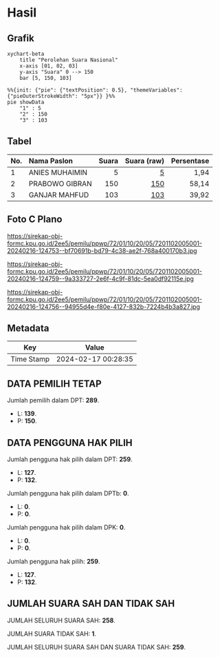 # Hasil

## Grafik

```mermaid
xychart-beta
    title "Perolehan Suara Nasional"
    x-axis [01, 02, 03]
    y-axis "Suara" 0 --> 150
    bar [5, 150, 103]
```

```mermaid
%%{init: {"pie": {"textPosition": 0.5}, "themeVariables": {"pieOuterStrokeWidth": "5px"}} }%%
pie showData
    "1" : 5
    "2" : 150
    "3" : 103
```

## Tabel

| No. | Nama Paslon    | Suara | Suara (raw) | Persentase |
|:--- |:-------------- | -----:| -----------:| ----------:|
| 1   | ANIES MUHAIMIN | 5     | [5][p-1]    | 1,94       |
| 2   | PRABOWO GIBRAN | 150   | [150][p-2]  | 58,14      |
| 3   | GANJAR MAHFUD  | 103   | [103][p-3]  | 39,92      |


[p-1]: https://github.com/gigit-pemilu/pemilu-2024/blob/main/pilpres/hitung-suara/sub/72-sulawesi-tengah/sub/01-banggai/sub/10-masama/sub/2005-kospa-duatakarya/sub/001-tps/sub/paslon-1.txt
[p-2]: https://github.com/gigit-pemilu/pemilu-2024/blob/main/pilpres/hitung-suara/sub/72-sulawesi-tengah/sub/01-banggai/sub/10-masama/sub/2005-kospa-duatakarya/sub/001-tps/sub/paslon-2.txt
[p-3]: https://github.com/gigit-pemilu/pemilu-2024/blob/main/pilpres/hitung-suara/sub/72-sulawesi-tengah/sub/01-banggai/sub/10-masama/sub/2005-kospa-duatakarya/sub/001-tps/sub/paslon-3.txt

## Foto C Plano

https://sirekap-obj-formc.kpu.go.id/2ee5/pemilu/ppwp/72/01/10/20/05/7201102005001-20240216-124753--bf70691b-bd79-4c38-ae2f-768a400170b3.jpg

https://sirekap-obj-formc.kpu.go.id/2ee5/pemilu/ppwp/72/01/10/20/05/7201102005001-20240216-124759--9a333727-2e6f-4c9f-81dc-5ea0df92115e.jpg

https://sirekap-obj-formc.kpu.go.id/2ee5/pemilu/ppwp/72/01/10/20/05/7201102005001-20240216-124756--94955d4e-f80e-4127-832b-7224b4b3a827.jpg


## Metadata

| Key        | Value               |
| ---------- | ------------------- |
| Time Stamp | 2024-02-17 00:28:35 |


## DATA PEMILIH TETAP

Jumlah pemilih dalam DPT: **289**.
 * L: **139**.
 * P: **150**.

## DATA PENGGUNA HAK PILIH

Jumlah pengguna hak pilih dalam DPT: **259**.
 * L: **127**.
 * P: **132**.

Jumlah pengguna hak pilih dalam DPTb: **0**.
 * L: **0**.
 * P: **0**.

Jumlah pengguna hak pilih dalam DPK: **0**.
 * L: **0**.
 * P: **0**.

Jumlah pengguna hak pilih: **259**.
 * L: **127**.
 * P: **132**.

## JUMLAH SUARA SAH DAN TIDAK SAH

JUMLAH SELURUH SUARA SAH: **258**.

JUMLAH SUARA TIDAK SAH: **1**.

JUMLAH SELURUH SUARA SAH DAN SUARA TIDAK SAH: **259**.


